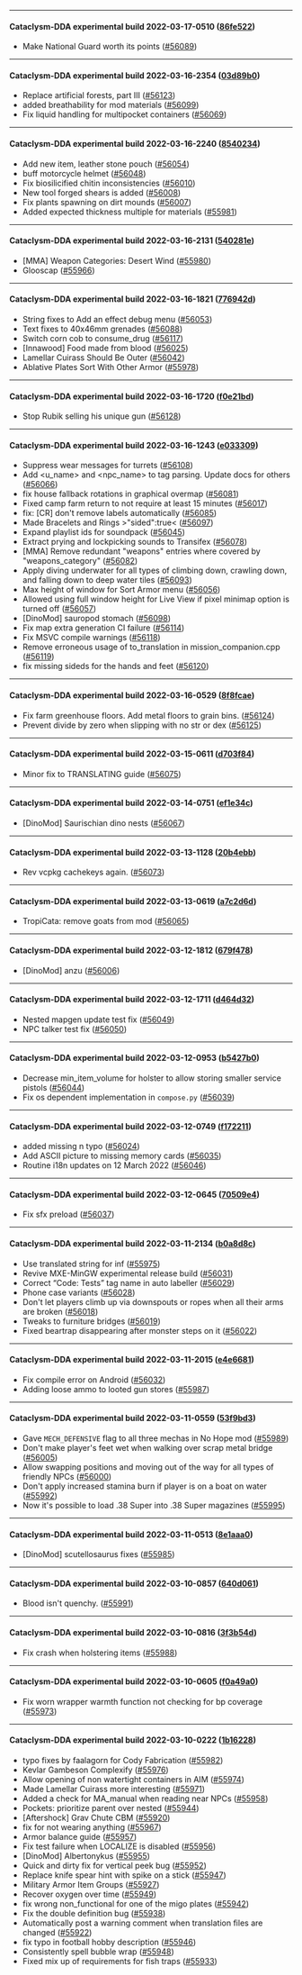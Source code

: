 
---

#### Cataclysm-DDA experimental build 2022-03-17-0510 ([86fe522](https://github.com/CleverRaven/Cataclysm-DDA/releases/tag/cdda-experimental-2022-03-17-0510))

* Make National Guard worth its points ([#56089](https://github.com/CleverRaven/Cataclysm-DDA/pull/56089))

---

#### Cataclysm-DDA experimental build 2022-03-16-2354 ([03d89b0](https://github.com/CleverRaven/Cataclysm-DDA/releases/tag/cdda-experimental-2022-03-16-2354))

* Replace artificial forests, part III ([#56123](https://github.com/CleverRaven/Cataclysm-DDA/pull/56123))
* added breathability for mod materials ([#56099](https://github.com/CleverRaven/Cataclysm-DDA/pull/56099))
* Fix liquid handling for multipocket containers ([#56069](https://github.com/CleverRaven/Cataclysm-DDA/pull/56069))

---

#### Cataclysm-DDA experimental build 2022-03-16-2240 ([8540234](https://github.com/CleverRaven/Cataclysm-DDA/releases/tag/cdda-experimental-2022-03-16-2240))

* Add new item, leather stone pouch ([#56054](https://github.com/CleverRaven/Cataclysm-DDA/pull/56054))
* buff motorcycle helmet ([#56048](https://github.com/CleverRaven/Cataclysm-DDA/pull/56048))
* Fix biosilicified chitin inconsistencies ([#56010](https://github.com/CleverRaven/Cataclysm-DDA/pull/56010))
* New tool forged shears is added ([#56008](https://github.com/CleverRaven/Cataclysm-DDA/pull/56008))
* Fix plants spawning on dirt mounds ([#56007](https://github.com/CleverRaven/Cataclysm-DDA/pull/56007))
* Added expected thickness multiple for materials ([#55981](https://github.com/CleverRaven/Cataclysm-DDA/pull/55981))

---

#### Cataclysm-DDA experimental build 2022-03-16-2131 ([540281e](https://github.com/CleverRaven/Cataclysm-DDA/releases/tag/cdda-experimental-2022-03-16-2131))

* [MMA] Weapon Categories: Desert Wind ([#55980](https://github.com/CleverRaven/Cataclysm-DDA/pull/55980))
* Glooscap ([#55966](https://github.com/CleverRaven/Cataclysm-DDA/pull/55966))

---

#### Cataclysm-DDA experimental build 2022-03-16-1821 ([776942d](https://github.com/CleverRaven/Cataclysm-DDA/releases/tag/cdda-experimental-2022-03-16-1821))

* String fixes to Add an effect debug menu ([#56053](https://github.com/CleverRaven/Cataclysm-DDA/pull/56053))
* Text fixes to 40x46mm grenades ([#56088](https://github.com/CleverRaven/Cataclysm-DDA/pull/56088))
* Switch corn cob to consume_drug ([#56117](https://github.com/CleverRaven/Cataclysm-DDA/pull/56117))
* [Innawood] Food made from blood ([#56025](https://github.com/CleverRaven/Cataclysm-DDA/pull/56025))
* Lamellar Cuirass Should Be Outer ([#56042](https://github.com/CleverRaven/Cataclysm-DDA/pull/56042))
* Ablative Plates Sort With Other Armor ([#55978](https://github.com/CleverRaven/Cataclysm-DDA/pull/55978))

---

#### Cataclysm-DDA experimental build 2022-03-16-1720 ([f0e21bd](https://github.com/CleverRaven/Cataclysm-DDA/releases/tag/cdda-experimental-2022-03-16-1720))

* Stop Rubik selling his unique gun ([#56128](https://github.com/CleverRaven/Cataclysm-DDA/pull/56128))

---

#### Cataclysm-DDA experimental build 2022-03-16-1243 ([e033309](https://github.com/CleverRaven/Cataclysm-DDA/releases/tag/cdda-experimental-2022-03-16-1243))

* Suppress wear messages for turrets ([#56108](https://github.com/CleverRaven/Cataclysm-DDA/pull/56108))
* Add <u_name> and <npc_name> to tag parsing. Update docs for others ([#56066](https://github.com/CleverRaven/Cataclysm-DDA/pull/56066))
* fix house fallback rotations in graphical overmap ([#56081](https://github.com/CleverRaven/Cataclysm-DDA/pull/56081))
* Fixed camp farm return to not require at least 15 minutes ([#56017](https://github.com/CleverRaven/Cataclysm-DDA/pull/56017))
* fix: [CR] don't remove labels automatically ([#56085](https://github.com/CleverRaven/Cataclysm-DDA/pull/56085))
* Made Bracelets and Rings >"sided":true< ([#56097](https://github.com/CleverRaven/Cataclysm-DDA/pull/56097))
* Expand playlist ids for soundpack ([#56045](https://github.com/CleverRaven/Cataclysm-DDA/pull/56045))
* Extract prying and lockpicking sounds to Transifex ([#56078](https://github.com/CleverRaven/Cataclysm-DDA/pull/56078))
* [MMA] Remove redundant "weapons" entries where covered by "weapons_category" ([#56082](https://github.com/CleverRaven/Cataclysm-DDA/pull/56082))
* Apply diving underwater for all types of climbing down, crawling down, and falling down to deep water tiles ([#56093](https://github.com/CleverRaven/Cataclysm-DDA/pull/56093))
* Max height of window for Sort Armor menu ([#56056](https://github.com/CleverRaven/Cataclysm-DDA/pull/56056))
* Allowed using full window height for Live View if pixel minimap option is turned off ([#56057](https://github.com/CleverRaven/Cataclysm-DDA/pull/56057))
* [DinoMod] sauropod stomach ([#56098](https://github.com/CleverRaven/Cataclysm-DDA/pull/56098))
* Fix map extra generation CI failure ([#56114](https://github.com/CleverRaven/Cataclysm-DDA/pull/56114))
* Fix MSVC compile warnings ([#56118](https://github.com/CleverRaven/Cataclysm-DDA/pull/56118))
* Remove erroneous usage of to_translation in mission_companion.cpp ([#56119](https://github.com/CleverRaven/Cataclysm-DDA/pull/56119))
* fix missing sideds for the hands and feet ([#56120](https://github.com/CleverRaven/Cataclysm-DDA/pull/56120))

---

#### Cataclysm-DDA experimental build 2022-03-16-0529 ([8f8fcae](https://github.com/CleverRaven/Cataclysm-DDA/releases/tag/cdda-experimental-2022-03-16-0529))

* Fix farm greenhouse floors. Add metal floors to grain bins. ([#56124](https://github.com/CleverRaven/Cataclysm-DDA/pull/56124))
* Prevent divide by zero when slipping with no str or dex ([#56125](https://github.com/CleverRaven/Cataclysm-DDA/pull/56125))

---

#### Cataclysm-DDA experimental build 2022-03-15-0611 ([d703f84](https://github.com/CleverRaven/Cataclysm-DDA/releases/tag/cdda-experimental-2022-03-15-0611))

* Minor fix to TRANSLATING guide ([#56075](https://github.com/CleverRaven/Cataclysm-DDA/pull/56075))

---

#### Cataclysm-DDA experimental build 2022-03-14-0751 ([ef1e34c](https://github.com/CleverRaven/Cataclysm-DDA/releases/tag/cdda-experimental-2022-03-14-0751))

* [DinoMod] Saurischian dino nests ([#56067](https://github.com/CleverRaven/Cataclysm-DDA/pull/56067))

---

#### Cataclysm-DDA experimental build 2022-03-13-1128 ([20b4ebb](https://github.com/CleverRaven/Cataclysm-DDA/releases/tag/cdda-experimental-2022-03-13-1128))

* Rev vcpkg cachekeys again. ([#56073](https://github.com/CleverRaven/Cataclysm-DDA/pull/56073))

---

#### Cataclysm-DDA experimental build 2022-03-13-0619 ([a7c2d6d](https://github.com/CleverRaven/Cataclysm-DDA/releases/tag/cdda-experimental-2022-03-13-0619))

* TropiCata: remove goats from mod ([#56065](https://github.com/CleverRaven/Cataclysm-DDA/pull/56065))

---

#### Cataclysm-DDA experimental build 2022-03-12-1812 ([679f478](https://github.com/CleverRaven/Cataclysm-DDA/releases/tag/cdda-experimental-2022-03-12-1812))

* [DinoMod] anzu ([#56006](https://github.com/CleverRaven/Cataclysm-DDA/pull/56006))

---

#### Cataclysm-DDA experimental build 2022-03-12-1711 ([d464d32](https://github.com/CleverRaven/Cataclysm-DDA/releases/tag/cdda-experimental-2022-03-12-1711))

* Nested mapgen update test fix ([#56049](https://github.com/CleverRaven/Cataclysm-DDA/pull/56049))
* NPC talker test fix ([#56050](https://github.com/CleverRaven/Cataclysm-DDA/pull/56050))

---

#### Cataclysm-DDA experimental build 2022-03-12-0953 ([b5427b0](https://github.com/CleverRaven/Cataclysm-DDA/releases/tag/cdda-experimental-2022-03-12-0953))

* Decrease min_item_volume for holster to allow storing smaller service pistols ([#56044](https://github.com/CleverRaven/Cataclysm-DDA/pull/56044))
* Fix os dependent implementation in `compose.py` ([#56039](https://github.com/CleverRaven/Cataclysm-DDA/pull/56039))

---

#### Cataclysm-DDA experimental build 2022-03-12-0749 ([f172211](https://github.com/CleverRaven/Cataclysm-DDA/releases/tag/cdda-experimental-2022-03-12-0749))

* added missing n typo ([#56024](https://github.com/CleverRaven/Cataclysm-DDA/pull/56024))
* Add ASCII picture to missing memory cards ([#56035](https://github.com/CleverRaven/Cataclysm-DDA/pull/56035))
* Routine i18n updates on 12 March 2022 ([#56046](https://github.com/CleverRaven/Cataclysm-DDA/pull/56046))

---

#### Cataclysm-DDA experimental build 2022-03-12-0645 ([70509e4](https://github.com/CleverRaven/Cataclysm-DDA/releases/tag/cdda-experimental-2022-03-12-0645))

* Fix sfx preload ([#56037](https://github.com/CleverRaven/Cataclysm-DDA/pull/56037))

---

#### Cataclysm-DDA experimental build 2022-03-11-2134 ([b0a8d8c](https://github.com/CleverRaven/Cataclysm-DDA/releases/tag/cdda-experimental-2022-03-11-2134))

* Use translated string for inf ([#55975](https://github.com/CleverRaven/Cataclysm-DDA/pull/55975))
* Revive MXE-MinGW experimental release build ([#56031](https://github.com/CleverRaven/Cataclysm-DDA/pull/56031))
* Correct “Code: Tests” tag name in auto labeller ([#56029](https://github.com/CleverRaven/Cataclysm-DDA/pull/56029))
* Phone case variants ([#56028](https://github.com/CleverRaven/Cataclysm-DDA/pull/56028))
* Don't let players climb up via downspouts or ropes when all their arms are broken ([#56018](https://github.com/CleverRaven/Cataclysm-DDA/pull/56018))
* Tweaks to furniture bridges ([#56019](https://github.com/CleverRaven/Cataclysm-DDA/pull/56019))
* Fixed beartrap disappearing after monster steps on it ([#56022](https://github.com/CleverRaven/Cataclysm-DDA/pull/56022))

---

#### Cataclysm-DDA experimental build 2022-03-11-2015 ([e4e6681](https://github.com/CleverRaven/Cataclysm-DDA/releases/tag/cdda-experimental-2022-03-11-2015))

* Fix compile error on Android ([#56032](https://github.com/CleverRaven/Cataclysm-DDA/pull/56032))
* Adding loose ammo to looted gun stores ([#55987](https://github.com/CleverRaven/Cataclysm-DDA/pull/55987))

---

#### Cataclysm-DDA experimental build 2022-03-11-0559 ([53f9bd3](https://github.com/CleverRaven/Cataclysm-DDA/releases/tag/cdda-experimental-2022-03-11-0559))

* Gave `MECH_DEFENSIVE` flag to all three mechas in No Hope mod ([#55989](https://github.com/CleverRaven/Cataclysm-DDA/pull/55989))
* Don't make player's feet wet when walking over scrap metal bridge ([#56005](https://github.com/CleverRaven/Cataclysm-DDA/pull/56005))
* Allow swapping positions and moving out of the way for all types of friendly NPCs ([#56000](https://github.com/CleverRaven/Cataclysm-DDA/pull/56000))
* Don't apply increased stamina burn if player is on a boat on water ([#55992](https://github.com/CleverRaven/Cataclysm-DDA/pull/55992))
* Now it's possible to load .38 Super into .38 Super magazines ([#55995](https://github.com/CleverRaven/Cataclysm-DDA/pull/55995))

---

#### Cataclysm-DDA experimental build 2022-03-11-0513 ([8e1aaa0](https://github.com/CleverRaven/Cataclysm-DDA/releases/tag/cdda-experimental-2022-03-11-0513))

* [DinoMod] scutellosaurus fixes ([#55985](https://github.com/CleverRaven/Cataclysm-DDA/pull/55985))

---

#### Cataclysm-DDA experimental build 2022-03-10-0857 ([640d061](https://github.com/CleverRaven/Cataclysm-DDA/releases/tag/cdda-experimental-2022-03-10-0857))

* Blood isn't quenchy. ([#55991](https://github.com/CleverRaven/Cataclysm-DDA/pull/55991))

---

#### Cataclysm-DDA experimental build 2022-03-10-0816 ([3f3b54d](https://github.com/CleverRaven/Cataclysm-DDA/releases/tag/cdda-experimental-2022-03-10-0816))

* Fix crash when holstering items ([#55988](https://github.com/CleverRaven/Cataclysm-DDA/pull/55988))

---

#### Cataclysm-DDA experimental build 2022-03-10-0605 ([f0a49a0](https://github.com/CleverRaven/Cataclysm-DDA/releases/tag/cdda-experimental-2022-03-10-0605))

* Fix worn wrapper warmth function not checking for bp coverage ([#55973](https://github.com/CleverRaven/Cataclysm-DDA/pull/55973))

---

#### Cataclysm-DDA experimental build 2022-03-10-0222 ([1b16228](https://github.com/CleverRaven/Cataclysm-DDA/releases/tag/cdda-experimental-2022-03-10-0222))

* typo fixes by faalagorn for Cody Fabrication ([#55982](https://github.com/CleverRaven/Cataclysm-DDA/pull/55982))
* Kevlar Gambeson Complexify ([#55976](https://github.com/CleverRaven/Cataclysm-DDA/pull/55976))
* Allow opening of non watertight containers in AIM ([#55974](https://github.com/CleverRaven/Cataclysm-DDA/pull/55974))
* Made Lamellar Cuirass more interesting ([#55971](https://github.com/CleverRaven/Cataclysm-DDA/pull/55971))
* Added a check for MA_manual when reading near NPCs ([#55958](https://github.com/CleverRaven/Cataclysm-DDA/pull/55958))
* Pockets: prioritize parent over nested ([#55944](https://github.com/CleverRaven/Cataclysm-DDA/pull/55944))
* [Aftershock] Grav Chute CBM ([#55920](https://github.com/CleverRaven/Cataclysm-DDA/pull/55920))
* fix for not wearing anything ([#55967](https://github.com/CleverRaven/Cataclysm-DDA/pull/55967))
* Armor balance guide ([#55957](https://github.com/CleverRaven/Cataclysm-DDA/pull/55957))
* Fix test failure when LOCALIZE is disabled ([#55956](https://github.com/CleverRaven/Cataclysm-DDA/pull/55956))
* [DinoMod] Albertonykus ([#55955](https://github.com/CleverRaven/Cataclysm-DDA/pull/55955))
* Quick and dirty fix for vertical peek bug ([#55952](https://github.com/CleverRaven/Cataclysm-DDA/pull/55952))
* Replace knife spear hint with spike on a stick ([#55947](https://github.com/CleverRaven/Cataclysm-DDA/pull/55947))
* Military Armor Item Groups ([#55927](https://github.com/CleverRaven/Cataclysm-DDA/pull/55927))
* Recover oxygen over time ([#55949](https://github.com/CleverRaven/Cataclysm-DDA/pull/55949))
* fix wrong non_functional for one of the migo plates ([#55942](https://github.com/CleverRaven/Cataclysm-DDA/pull/55942))
* Fix the double definition bug ([#55938](https://github.com/CleverRaven/Cataclysm-DDA/pull/55938))
* Automatically post a warning comment when translation files are changed ([#55922](https://github.com/CleverRaven/Cataclysm-DDA/pull/55922))
* fix typo in football hobby description ([#55946](https://github.com/CleverRaven/Cataclysm-DDA/pull/55946))
* Consistently spell bubble wrap ([#55948](https://github.com/CleverRaven/Cataclysm-DDA/pull/55948))
* Fixed mix up of requirements for fish traps ([#55933](https://github.com/CleverRaven/Cataclysm-DDA/pull/55933))
